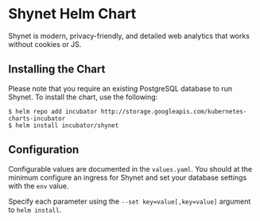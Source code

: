 # Shynet Helm Chart

Shynet is modern, privacy-friendly, and detailed web analytics that works
without cookies or JS.

## Installing the Chart

Please note that you require an existing PostgreSQL database to run Shynet. To
install the chart, use the following:

```console
$ helm repo add incubator http://storage.googleapis.com/kubernetes-charts-incubator
$ helm install incubator/shynet
```

## Configuration

Configurable values are documented in the `values.yaml`. You should at the
minimum configure an ingress for Shynet and set your database settings with
the `env` value.

Specify each parameter using the `--set key=value[,key=value]` argument to
`helm install`.
